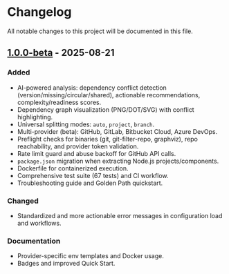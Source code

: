 # Changelog

All notable changes to this project will be documented in this file.

## [1.0.0-beta] - 2025-08-21

### Added
- AI-powered analysis: dependency conflict detection (version/missing/circular/shared), actionable recommendations, complexity/readiness scores.
- Dependency graph visualization (PNG/DOT/SVG) with conflict highlighting.
- Universal splitting modes: `auto`, `project`, `branch`.
- Multi-provider (beta): GitHub, GitLab, Bitbucket Cloud, Azure DevOps.
- Preflight checks for binaries (git, git-filter-repo, graphviz), repo reachability, and provider token validation.
- Rate limit guard and abuse backoff for GitHub API calls.
- `package.json` migration when extracting Node.js projects/components.
- Dockerfile for containerized execution.
- Comprehensive test suite (67 tests) and CI workflow.
- Troubleshooting guide and Golden Path quickstart.

### Changed
- Standardized and more actionable error messages in configuration load and workflows.

### Documentation
- Provider-specific env templates and Docker usage.
- Badges and improved Quick Start.

[1.0.0-beta]: https://github.com/Otazka/MonoAgent/releases/tag/v1.0.0-beta
